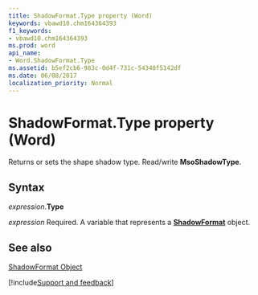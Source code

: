 ```yaml
---
title: ShadowFormat.Type property (Word)
keywords: vbawd10.chm164364393
f1_keywords:
- vbawd10.chm164364393
ms.prod: word
api_name:
- Word.ShadowFormat.Type
ms.assetid: b5ef2cb6-983c-0d4f-731c-54340f5142df
ms.date: 06/08/2017
localization_priority: Normal
---
```



# ShadowFormat.Type property (Word)

Returns or sets the shape shadow type. Read/write  **MsoShadowType**.


## Syntax

_expression_.**Type**

_expression_ Required. A variable that represents a **[ShadowFormat](Word.ShadowFormat.md)** object.


## See also


[ShadowFormat Object](Word.ShadowFormat.md)

[!include[Support and feedback](~/includes/feedback-boilerplate.md)]